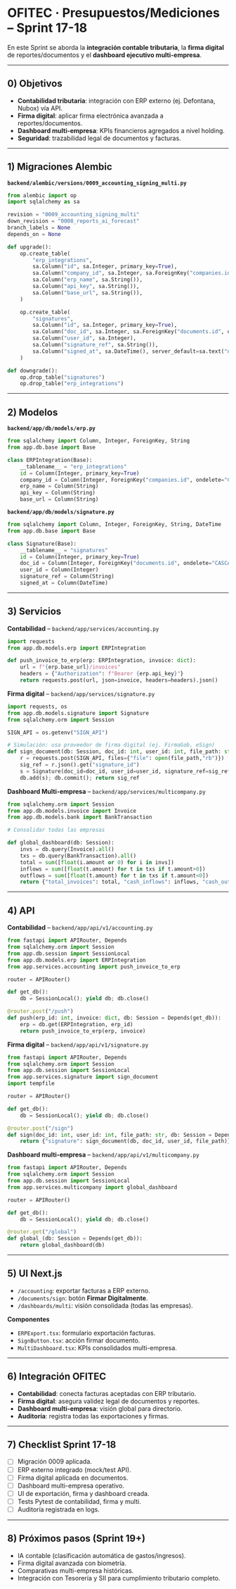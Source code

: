 # OFITEC · Presupuestos/Mediciones – Sprint 17-18

En este Sprint se aborda la **integración contable tributaria**, la **firma digital** de reportes/documentos y el **dashboard ejecutivo multi-empresa**.

---

## 0) Objetivos
- **Contabilidad tributaria**: integración con ERP externo (ej. Defontana, Nubox) vía API.
- **Firma digital**: aplicar firma electrónica avanzada a reportes/documentos.
- **Dashboard multi-empresa**: KPIs financieros agregados a nivel holding.
- **Seguridad**: trazabilidad legal de documentos y facturas.

---

## 1) Migraciones Alembic
**`backend/alembic/versions/0009_accounting_signing_multi.py`**
```python
from alembic import op
import sqlalchemy as sa

revision = "0009_accounting_signing_multi"
down_revision = "0008_reports_ai_forecast"
branch_labels = None
depends_on = None

def upgrade():
    op.create_table(
        "erp_integrations",
        sa.Column("id", sa.Integer, primary_key=True),
        sa.Column("company_id", sa.Integer, sa.ForeignKey("companies.id", ondelete="CASCADE")),
        sa.Column("erp_name", sa.String()),
        sa.Column("api_key", sa.String()),
        sa.Column("base_url", sa.String()),
    )

    op.create_table(
        "signatures",
        sa.Column("id", sa.Integer, primary_key=True),
        sa.Column("doc_id", sa.Integer, sa.ForeignKey("documents.id", ondelete="CASCADE")),
        sa.Column("user_id", sa.Integer),
        sa.Column("signature_ref", sa.String()),
        sa.Column("signed_at", sa.DateTime(), server_default=sa.text("now()")),
    )

def downgrade():
    op.drop_table("signatures")
    op.drop_table("erp_integrations")
```

---

## 2) Modelos
**`backend/app/db/models/erp.py`**
```python
from sqlalchemy import Column, Integer, ForeignKey, String
from app.db.base import Base

class ERPIntegration(Base):
    __tablename__ = "erp_integrations"
    id = Column(Integer, primary_key=True)
    company_id = Column(Integer, ForeignKey("companies.id", ondelete="CASCADE"))
    erp_name = Column(String)
    api_key = Column(String)
    base_url = Column(String)
```

**`backend/app/db/models/signature.py`**
```python
from sqlalchemy import Column, Integer, ForeignKey, String, DateTime
from app.db.base import Base

class Signature(Base):
    __tablename__ = "signatures"
    id = Column(Integer, primary_key=True)
    doc_id = Column(Integer, ForeignKey("documents.id", ondelete="CASCADE"))
    user_id = Column(Integer)
    signature_ref = Column(String)
    signed_at = Column(DateTime)
```

---

## 3) Servicios
**Contabilidad** – `backend/app/services/accounting.py`
```python
import requests
from app.db.models.erp import ERPIntegration

def push_invoice_to_erp(erp: ERPIntegration, invoice: dict):
    url = f"{erp.base_url}/invoices"
    headers = {"Authorization": f"Bearer {erp.api_key}"}
    return requests.post(url, json=invoice, headers=headers).json()
```

**Firma digital** – `backend/app/services/signature.py`
```python
import requests, os
from app.db.models.signature import Signature
from sqlalchemy.orm import Session

SIGN_API = os.getenv("SIGN_API")

# Simulación: usa proveedor de firma digital (ej. FirmaGob, eSign)
def sign_document(db: Session, doc_id: int, user_id: int, file_path: str):
    r = requests.post(SIGN_API, files={"file": open(file_path,"rb")})
    sig_ref = r.json().get("signature_id")
    s = Signature(doc_id=doc_id, user_id=user_id, signature_ref=sig_ref)
    db.add(s); db.commit(); return sig_ref
```

**Dashboard Multi-empresa** – `backend/app/services/multicompany.py`
```python
from sqlalchemy.orm import Session
from app.db.models.invoice import Invoice
from app.db.models.bank import BankTransaction

# Consolidar todas las empresas

def global_dashboard(db: Session):
    invs = db.query(Invoice).all()
    txs = db.query(BankTransaction).all()
    total = sum([float(i.amount or 0) for i in invs])
    inflows = sum([float(t.amount) for t in txs if t.amount>0])
    outflows = sum([float(t.amount) for t in txs if t.amount<0])
    return {"total_invoices": total, "cash_inflows": inflows, "cash_outflows": outflows, "net": inflows+outflows}
```

---

## 4) API
**Contabilidad** – `backend/app/api/v1/accounting.py`
```python
from fastapi import APIRouter, Depends
from sqlalchemy.orm import Session
from app.db.session import SessionLocal
from app.db.models.erp import ERPIntegration
from app.services.accounting import push_invoice_to_erp

router = APIRouter()

def get_db():
    db = SessionLocal(); yield db; db.close()

@router.post("/push")
def push(erp_id: int, invoice: dict, db: Session = Depends(get_db)):
    erp = db.get(ERPIntegration, erp_id)
    return push_invoice_to_erp(erp, invoice)
```

**Firma digital** – `backend/app/api/v1/signature.py`
```python
from fastapi import APIRouter, Depends
from sqlalchemy.orm import Session
from app.db.session import SessionLocal
from app.services.signature import sign_document
import tempfile

router = APIRouter()

def get_db():
    db = SessionLocal(); yield db; db.close()

@router.post("/sign")
def sign(doc_id: int, user_id: int, file_path: str, db: Session = Depends(get_db)):
    return {"signature": sign_document(db, doc_id, user_id, file_path)}
```

**Dashboard multi-empresa** – `backend/app/api/v1/multicompany.py`
```python
from fastapi import APIRouter, Depends
from sqlalchemy.orm import Session
from app.db.session import SessionLocal
from app.services.multicompany import global_dashboard

router = APIRouter()

def get_db():
    db = SessionLocal(); yield db; db.close()

@router.get("/global")
def global_(db: Session = Depends(get_db)):
    return global_dashboard(db)
```

---

## 5) UI Next.js
- `/accounting`: exportar facturas a ERP externo.
- `/documents/sign`: botón **Firmar Digitalmente**.
- `/dashboards/multi`: visión consolidada (todas las empresas).

**Componentes**
- `ERPExport.tsx`: formulario exportación facturas.
- `SignButton.tsx`: acción firmar documento.
- `MultiDashboard.tsx`: KPIs consolidados multi-empresa.

---

## 6) Integración OFITEC
- **Contabilidad**: conecta facturas aceptadas con ERP tributario.
- **Firma digital**: asegura validez legal de documentos y reportes.
- **Dashboard multi-empresa**: visión global para directorio.
- **Auditoría**: registra todas las exportaciones y firmas.

---

## 7) Checklist Sprint 17-18
- [ ] Migración 0009 aplicada.
- [ ] ERP externo integrado (mock/test API).
- [ ] Firma digital aplicada en documentos.
- [ ] Dashboard multi-empresa operativo.
- [ ] UI de exportación, firma y dashboard creada.
- [ ] Tests Pytest de contabilidad, firma y multi.
- [ ] Auditoría registrada en logs.

---

## 8) Próximos pasos (Sprint 19+)
- IA contable (clasificación automática de gastos/ingresos).
- Firma digital avanzada con biometría.
- Comparativas multi-empresa históricas.
- Integración con Tesorería y SII para cumplimiento tributario completo.

